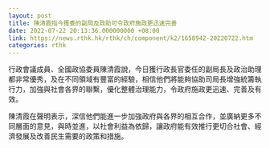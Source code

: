 ```yaml
---
layout: post
title: 陳清霞指今獲委的副局及政助可令政府施政更迅速完善
date: 2022-07-22 20:13:36.000000000 +08:00
link: https://news.rthk.hk/rthk/ch/component/k2/1658942-20220722.htm
categories: rthk
---
```


行政會議成員、全國政協委員陳清霞說，今日獲行政長官委任的副局長及政治助理都非常優秀，及在不同領域有豐富的經驗，相信他們將能夠協助司局長增強統籌執行力，加強與社會各界的聯繫，優化整體治理能力，令政府施政更迅速、完善及有效。

陳清霞在聲明表示，深信他們能進一步加強政府與各界的相互合作，並廣納更多不同層面的意見，與時並進，以社會利益為依歸，讓政府能有效推行更切合社會、經濟發展及改善民生需要的政策和措施。
